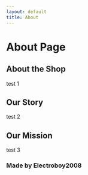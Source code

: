 ```yaml
---
layout: default
title: About
---
```


# About Page

## About the Shop
test 1

## Our Story
test 2

## Our Mission
test 3

### Made by Electroboy2008
